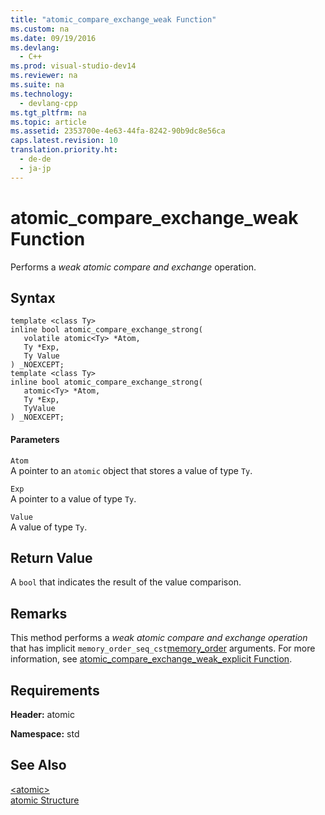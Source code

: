 ```yaml
---
title: "atomic_compare_exchange_weak Function"
ms.custom: na
ms.date: 09/19/2016
ms.devlang: 
  - C++
ms.prod: visual-studio-dev14
ms.reviewer: na
ms.suite: na
ms.technology: 
  - devlang-cpp
ms.tgt_pltfrm: na
ms.topic: article
ms.assetid: 2353700e-4e63-44fa-8242-90b9dc8e56ca
caps.latest.revision: 10
translation.priority.ht: 
  - de-de
  - ja-jp
---
```

# atomic_compare_exchange_weak Function
Performs a *weak atomic compare and exchange* operation.  
  
## Syntax  
  
```  
template <class Ty>  
inline bool atomic_compare_exchange_strong(  
   volatile atomic<Ty> *Atom,  
   Ty *Exp,  
   Ty Value  
) _NOEXCEPT;  
template <class Ty>  
inline bool atomic_compare_exchange_strong(  
   atomic<Ty> *Atom,  
   Ty *Exp,  
   TyValue  
) _NOEXCEPT;  
```  
  
#### Parameters  
 `Atom`  
 A pointer to an `atomic` object that stores a value of type `Ty`.  
  
 `Exp`  
 A pointer to a value of type `Ty`.  
  
 `Value`  
 A value of type `Ty`.  
  
## Return Value  
 A `bool` that indicates the result of the value comparison.  
  
## Remarks  
 This method performs a *weak atomic compare and exchange operation* that has implicit `memory_order_seq_cst`[memory_order](../vs140/memory_order-Enum.md) arguments. For more information, see [atomic_compare_exchange_weak_explicit Function](../vs140/atomic_compare_exchange_weak_explicit-Function.md).  
  
## Requirements  
 **Header:** atomic  
  
 **Namespace:** std  
  
## See Also  
 [<atomic\>](../vs140/-atomic-.md)   
 [atomic Structure](../vs140/atomic-Structure.md)